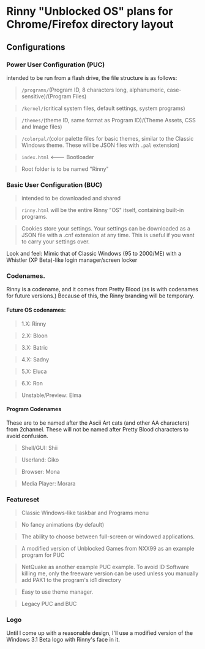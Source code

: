 # Rinny "Unblocked OS" plans for Chrome/Firefox directory layout

## Configurations

### Power User Configuration (PUC)

intended to be run from a flash drive, the file structure is as follows:
> `/programs/`(Program ID, 8 characters long, alphanumeric, case-sensitive)/(Program Files)

> `/kernel/`(critical system files, default settings, system programs)

> `/themes/`(theme ID, same format as Program ID)/(Theme Assets, CSS and Image files)

> `/colorpal/`(color palette files for basic themes, similar to the Classic Windows theme. These will be JSON files with `.pal` extension)

> `index.html` <--- Bootloader 

> Root folder is to be named "Rinny"

### Basic User Configuration (BUC) 

> intended to be downloaded and shared

> `rinny.html` will be the entire Rinny "OS" itself, containing built-in programs. 

> Cookies store your settings. Your settings can be downloaded as a JSON file with a .cnf extension at any time. This is useful if you want to carry your settings over.

Look and feel: Mimic that of Classic Windows (95 to 2000/ME) with a Whistler (XP Beta)-like login manager/screen locker


### Codenames.

Rinny is a codename, and it comes from Pretty Blood (as is with codenames for future versions.) Because of this, the Rinny branding will be temporary.

#### Future OS codenames:

> 1.X: Rinny

> 2.X: Bloon

> 3.X: Batric

> 4.X: Sadny

> 5.X: Eluca

> 6.X: Ron

>Unstable/Preview: Elma

#### Program Codenames

These are to be named after the Ascii Art cats (and other AA characters) from 2channel. These will not be named after Pretty Blood characters to avoid confusion.

> Shell/GUI: Shii

> Userland: Giko

> Browser: Mona

> Media Player: Morara

### Featureset

> Classic Windows-like taskbar and Programs menu

> No fancy animations (by default)

> The ability to choose between full-screen or windowed applications.

> A modified version of Unblocked Games from NXX99 as an example program for PUC

> NetQuake as another example PUC example. To avoid ID Software killing me, only the freeware version can be used unless you manually add PAK1 to the program's id1 directory

> Easy to use theme manager.

> Legacy PUC and BUC

### Logo

Until I come up with a reasonable design, I'll use a modified version of the Windows 3.1 Beta logo with Rinny's face in it. 

